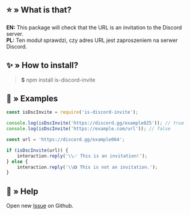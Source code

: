 ## ⭐ » What is that?
**EN:** This package will check that the URL is an invitation to the Discord server.  
**PL:** Ten moduł sprawdzi, czy adres URL jest zaproszeniem na serwer Discord.

## ✨ » How to install?
> **$** npm install is-discord-invite

## 📝 » Examples
```js
const isDscInvite = require('is-discord-invite');

console.log(isDscInvite('https://discord.gg/example025')); // true
console.log(isDscInvite('https://example.com/url')); // false
```

```js
const url = 'https://discord.gg/example064';

if (isDscInvite(url)) {
    interaction.reply('\\✅ This is an invitation!');
} else {
    interaction.reply('\\❎ This is not an invitation.');
}
```

## 🤝 » Help
Open new <a href="https://github.com/sefinek24/is-discord-invite/issues/new" target="_blank">Issue</a> on Github.